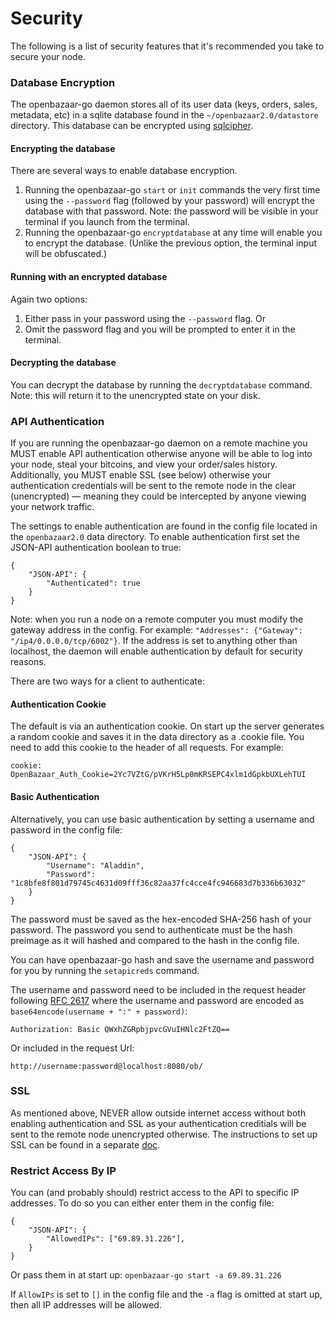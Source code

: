 Security
========================
The following is a list of security features that it's recommended you take to secure your node.

### Database Encryption

The openbazaar-go daemon stores all of its user data (keys, orders, sales, metadata, etc) in a sqlite database found in the `~/openbazaar2.0/datastore`
directory. This database can be encrypted using [sqlcipher](https://www.zetetic.net/sqlcipher/).

#### Encrypting the database
There are several ways to enable database encryption.

1. Running the openbazaar-go `start` or `init` commands the very first time using the `--password` flag (followed by your password) will encrypt the database with that password. Note:
the password will be visible in your terminal if you launch from the terminal.
2. Running the openbazaar-go `encryptdatabase` at any time will enable you to encrypt the database. (Unlike the previous option, the terminal input will be obfuscated.)

#### Running with an encrypted database
Again two options:

1. Either pass in your password using the `--password` flag. Or
2. Omit the password flag and you will be prompted to enter it in the terminal.

#### Decrypting the database

You can decrypt the database by running the `decryptdatabase` command. Note: this will return it to the unencrypted state on your disk.

### API Authentication

If you are running the openbazaar-go daemon on a remote machine you MUST enable API authentication otherwise anyone will be able to log into your
node, steal your bitcoins, and view your order/sales history. Additionally, you MUST enable SSL (see below) otherwise your authentication credentials
will be sent to the remote node in the clear (unencrypted) ― meaning they could be intercepted by anyone viewing your network traffic. 

The settings to enable authentication are found in the config file located in the `openbazaar2.0` data directory. To enable authentication first set the
JSON-API authentication boolean to true:
```
{
    "JSON-API": {
        "Authenticated": true
    }
}
```

Note: when you run a node on a remote computer you must modify the gateway address in the config. For example: `"Addresses": {"Gateway": "/ip4/0.0.0.0/tcp/6002"}`. If the address is
set to anything other than localhost, the daemon will enable authentication by default for security reasons.

There are two ways for a client to authenticate:

#### Authentication Cookie
The default is via an authentication cookie. On start up the server generates a random cookie and saves it in the data directory as a .cookie file. You need to add this cookie to the header of all requests. For example:
```
cookie: OpenBazaar_Auth_Cookie=2Yc7VZtG/pVKrH5Lp0mKRSEPC4xlm1dGpkbUXLehTUI
```

#### Basic Authentication
Alternatively, you can use basic authentication by setting a username and password in the config file:
```
{
    "JSON-API": {
        "Username": "Aladdin",
        "Password": "1c8bfe8f801d79745c4631d09fff36c82aa37fc4cce4fc946683d7b336b63032"
    }
}
```
The password must be saved as the hex-encoded SHA-256 hash of your password. The password you send to authenticate must be the hash preimage as it will hashed and compared to the hash in the config file.

You can have openbazaar-go hash and save the username and password for you by running the `setapicreds` command.

The username and password need to be included in the request header following [RFC 2617](https://www.ietf.org/rfc/rfc2617.txt) where the username and password are encoded as `base64encode(username + ":" + password)`:
```
Authorization: Basic QWxhZGRpbjpvcGVuIHNlc2FtZQ==
```
Or included in the request Url:
```
http://username:password@localhost:8080/ob/
```
### SSL
As mentioned above, NEVER allow outside internet access without both enabling authentication and SSL as your authentication creditials will be sent to the remote node unencrypted otherwise.
The instructions to set up SSL can be found in a separate [doc](https://github.com/projecthelixcoin/openbazaar-go/blob/master/docs/ssl.md). 

### Restrict Access By IP
You can (and probably should) restrict access to the API to specific IP addresses. To do so you can either enter them in the config file:
```
{
    "JSON-API": {
        "AllowedIPs": ["69.89.31.226"],
    }
}
```
Or pass them in at start up: `openbazaar-go start -a 69.89.31.226`

If `AllowIPs` is set to `[]` in the config file and the `-a` flag is omitted at start up, then all IP addresses will be allowed.
